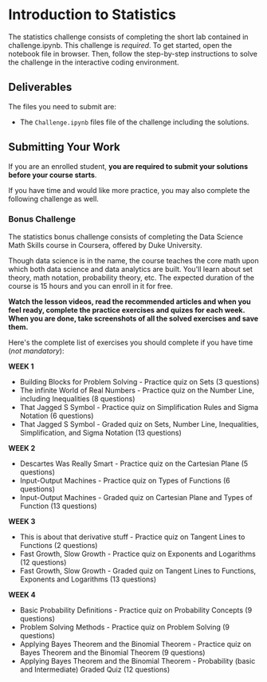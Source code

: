 # Introduction to Statistics
The statistics challenge consists of completing the short lab contained in challenge.ipynb. This challenge is *required*.
To get started, open the notebook file in browser. Then, follow the step-by-step instructions to solve the challenge in the interactive coding environment.

## Deliverables
The files you need to submit are:
- The `Challenge.ipynb` files file of the challenge including the solutions.

## Submitting Your Work

If you are an enrolled student, **you are required to submit your solutions before your course starts**. 


If you have time and would like more practice, you may also complete the following challenge as well.



### Bonus Challenge
The statistics bonus challenge consists of completing the Data Science Math Skills course in Coursera, offered by Duke University.

Though data science is in the name, the course teaches the core math upon which both data science and data analytics are built. You'll learn about set theory, math notation, probability theory, etc. The expected duration of the course is 15 hours and you can enroll in it for free.

**Watch the lesson videos, read the recommended articles and when you feel ready, complete the practice exercises and quizes for each week. When you are done, take screenshots of all the solved exercises and save them.** 

Here's the complete list of exercises you should complete if you have time (*not mandatory*):

**WEEK 1**
* Building Blocks for Problem Solving - Practice quiz on Sets (3 questions)
* The infinite World of Real Numbers - Practice quiz on the Number Line, including Inequalities (8 questions)
* That Jagged S Symbol - Practice quiz on Simplification Rules and Sigma Notation (6 questions)
* That Jagged S Symbol - Graded quiz on Sets, Number Line, Inequalities, Simplification, and Sigma Notation (13 questions)

**WEEK 2**
* Descartes Was Really Smart - Practice quiz on the Cartesian Plane (5 questions)
* Input-Output Machines - Practice quiz on Types of Functions (6 questions)
* Input-Output Machines - Graded quiz on Cartesian Plane and Types of Function (13 questions)

**WEEK 3**
* This is about that derivative stuff - Practice quiz on Tangent Lines to Functions (2 questions)
* Fast Growth, Slow Growth - Practice quiz on Exponents and Logarithms (12 questions)
* Fast Growth, Slow Growth - Graded quiz on Tangent Lines to Functions, Exponents and Logarithms (13 questions)

**WEEK 4**
* Basic Probability Definitions - Practice quiz on Probability Concepts (9 questions)
* Problem Solving Methods - Practice quiz on Problem Solving (9 questions)
* Applying Bayes Theorem and the Binomial Theorem - Practice quiz on Bayes Theorem and the Binomial Theorem (9 questions)
* Applying Bayes Theorem and the Binomial Theorem - Probability (basic and Intermediate) Graded Quiz (12 questions)
